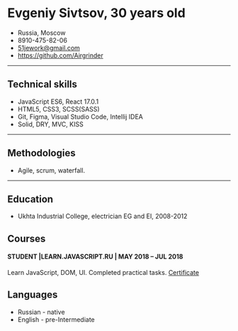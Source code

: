 # Evgeniy Sivtsov, 30 years old

+ Russia, Moscow
+ 8910-475-82-06
+ 51jework@gmail.com
+ https://github.com/Airgrinder

***

## Technical skills

+ JavaScript ES6, React 17.0.1
+ HTML5, CSS3, SCSS(SASS)
+ Git, Figma, Visual Studio Code, Intellij IDEA
+ Solid, DRY, MVC, KISS

***

## Methodologies

+ Agile, scrum, waterfall.

***

## Education

+ Ukhta Industrial College, electrician EG and EI, 2008-2012

## Courses

#### STUDENT |LEARN.JAVASCRIPT.RU | MAY 2018 – JUL 2018
Learn JavaScript, DOM, UI. Completed practical tasks. [Certificate](https://learn.javascript.ru/courses/js-20180517/airgrinder/en/certificate.jpg)

## Languages

+ Russian - native
+ English - pre-Intermediate
